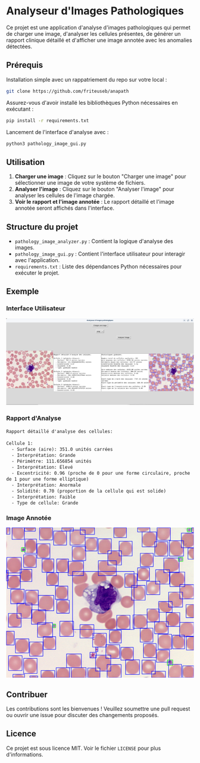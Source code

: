 # Analyseur d'Images Pathologiques

Ce projet est une application d'analyse d'images pathologiques qui permet de charger une image, d'analyser les cellules présentes, de générer un rapport clinique détaillé et d'afficher une image annotée avec les anomalies détectées.

## Prérequis


Installation simple avec un rappatriement du repo sur votre local : 

```bash
git clone https://github.com/friteuseb/anapath
```
Assurez-vous d'avoir installé les bibliothèques Python nécessaires en exécutant :

```bash
pip install -r requirements.txt
```
Lancement de l'interface d'analyse avec : 

```bash
python3 pathology_image_gui.py
```

## Utilisation

1. **Charger une image** : Cliquez sur le bouton "Charger une image" pour sélectionner une image de votre système de fichiers.
2. **Analyser l'image** : Cliquez sur le bouton "Analyser l'image" pour analyser les cellules de l'image chargée.
3. **Voir le rapport et l'image annotée** : Le rapport détaillé et l'image annotée seront affichés dans l'interface.

## Structure du projet

- `pathology_image_analyzer.py` : Contient la logique d'analyse des images.
- `pathology_image_gui.py` : Contient l'interface utilisateur pour interagir avec l'application.
- `requirements.txt` : Liste des dépendances Python nécessaires pour exécuter le projet.

## Exemple

### Interface Utilisateur

![Interface Utilisateur](screenshot.png)

### Rapport d'Analyse

```plaintext
Rapport détaillé d'analyse des cellules:

Cellule 1:
  - Surface (aire): 351.0 unités carrées
  - Interprétation: Grande
  - Périmètre: 111.656854 unités
  - Interprétation: Élevé
  - Excentricité: 0.96 (proche de 0 pour une forme circulaire, proche de 1 pour une forme elliptique)
  - Interprétation: Anormale
  - Solidité: 0.70 (proportion de la cellule qui est solide)
  - Interprétation: Faible
  - Type de cellule: Grande
```

### Image Annotée

![Image Annotée](annotated_image.png)

## Contribuer

Les contributions sont les bienvenues ! Veuillez soumettre une pull request ou ouvrir une issue pour discuter des changements proposés.

## Licence

Ce projet est sous licence MIT. Voir le fichier `LICENSE` pour plus d'informations.